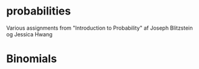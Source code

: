 # probabilities
Various assignments from "Introduction to Probability" af Joseph Blitzstein og Jessica Hwang

# Binomials

